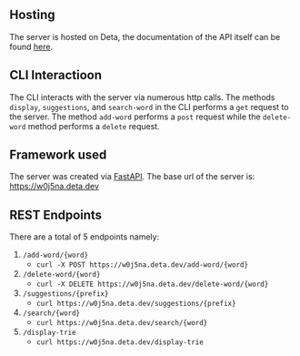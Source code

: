 ## Hosting
The server is hosted on Deta, the documentation of the API itself can be found [here](https://w0j5na.deta.dev/docs).

## CLI Interactioon
The CLI interacts with the server via numerous http calls. The methods `display`, `suggestions`, and `search-word` in the CLI performs a `get` request to the server. The method `add-word` performs a `post` request while the `delete-word` method performs a `delete` request.

## Framework used
The server was created via [FastAPI](https://fastapi.tiangolo.com/). The base url of the server is: https://w0j5na.deta.dev

## REST Endpoints
There are a total of 5 endpoints namely:
1. `/add-word/{word}`
   - `curl -X POST https://w0j5na.deta.dev/add-word/{word}`
2. `/delete-word/{word}`
   - `curl -X DELETE https://w0j5na.deta.dev/delete-word/{word}`
3. `/suggestions/{prefix}`
   - `curl https://w0j5na.deta.dev/suggestions/{prefix}`
4. `/search/{word}`
   - `curl https://w0j5na.deta.dev/search/{word}`
5. `/display-trie`
   - `curl https://w0j5na.deta.dev/display-trie`